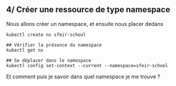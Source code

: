 ## 4/ Créer une ressource de type namespace
Nous allons créer un namespace, et ensuite nous placer dedans
```
kubectl create ns sfeir-school

## Vérifier la présence du namespace
kubectl get ns

## Se déplacer dans le namespace
kubectl config set-context --current --namespace=sfeir-school
```

Et comment puis je savoir dans quel namespace je me trouve ?